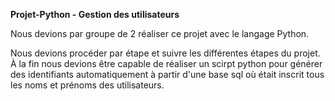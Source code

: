 <strong> Projet-Python - Gestion des utilisateurs </strong>

Nous devions par groupe de 2 réaliser ce projet avec le langage Python. 

Nous devions procéder par étape et suivre les différentes étapes du projet. À la fin  nous devions être capable de réaliser un scirpt python pour générer des identifiants automatiquement à partir d'une base sql où était inscrit tous les noms et prénoms des utilisateurs. 
